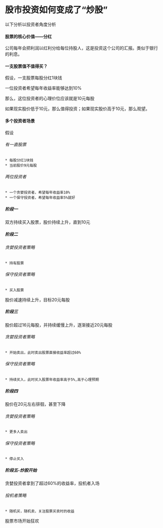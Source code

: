 # 股市投资如何变成了“炒股”
以下分析以投资者角度分析

#### 股票的核心价值——分红
公司每年会把利润以红利分给每位持股人，这是投资这个公司的汇报。类似于银行的利息。

#### 一支股票值不值得买？
假设，一支股票每股分红1块钱

一位投资者希望每年收益率能够达到10%

那么，这位投资者的心理价位应该就是10元每股

如果现实股价低于10元，那么值得投资；如果现实股价高于10元，那么观望。

#### 多个投资者场景
假设

###### 有一直股票
    * 每股分红1块钱
    * 当前股价9元每股

###### 两位投资者
    * 一个贪婪投资者，希望每年收益率10%
    * 一个保守投资者，希望每年收益率5%就好

##### 阶段一
双方持续买入股票，股价持续上升，直到10元

##### 阶段二
###### 贪婪投资者策略
    * 持有股票
    
###### 保守投资者策略
    * 买入股票
    
股价减速持续上升，目标20元每股
    
##### 阶段三
股价超过16元每股，并持续缓慢上升，逐渐接近20元每股

###### 贪婪投资者策略
    * 开始卖出，此时卖出股票直接收益率超过60%
    
###### 保守投资者策略
    * 持续买入，此时买入股票年收益率高于5%,高于心理预期
    
##### 阶段四
股价在20元左右徘徊，甚至下降

###### 贪婪投资者策略
    * 更多人卖出

###### 保守投资者策略
    * 停止买入
    
##### 阶段五-炒股开始
贪婪投资者拿到了超过60%的收益率，投机者入场

###### 投机者策略
    * 随机买，随机卖，关注股票买卖时的收益
    
股票市场开始狂欢
    








